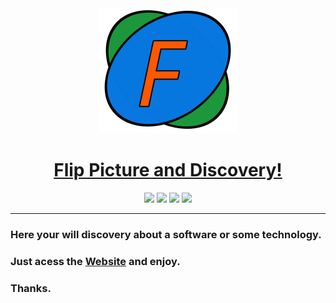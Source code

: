 <div align="center"> 
   <a href="https://artur-cavalcante.github.io/flip-picture/">
   
   <img width="220px" height="200px" src="https://github.com/Artur-Cavalcante/flip-picture/blob/migrate_to_react/public/FlipPictureLogo.svg">
   <h1 font-family: sans-serif;>Flip Picture and Discovery!</h1>

   </a>
</div>

<div align="center">
   <img src="https://img.shields.io/badge/dynamic/json?color=blue&label=FlipPicture&prefix=v&query=version&url=https%3A%2F%2Fraw.githubusercontent.com%2FArtur-Cavalcante%2Fflip-picture%2Fmigrate_to_react%2Fpackage.json">
   
   <img src="https://img.shields.io/badge/dynamic/json?color=success&label=yarn&prefix=v&query=dependencies.yarn&url=https%3A%2F%2Fraw.githubusercontent.com%2FArtur-Cavalcante%2Fflip-picture%2Fmigrate_to_react%2Fpackage.json">
   
   <img src="https://img.shields.io/badge/dynamic/json?color=blueviolet&label=react&prefix=v&query=dependencies.react&url=https%3A%2F%2Fraw.githubusercontent.com%2FArtur-Cavalcante%2Fflip-picture%2Fmigrate_to_react%2Fpackage.json">
   
   <img src="https://img.shields.io/badge/dynamic/json?color=9cf&label=tailwindcss&prefix=v&query=dependencies.tailwindcss&url=https%3A%2F%2Fraw.githubusercontent.com%2FArtur-Cavalcante%2Fflip-picture%2Fmigrate_to_react%2Fpackage.json">
</div>

---

### Here your will discovery about a software or some technology.
### Just acess the [Website](https://artur-cavalcante.github.io/flip-picture/) and enjoy.
### Thanks.
